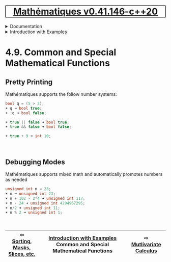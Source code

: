[<h1 style='border: 2px solid; text-align: center'>Mathématiques v0.41.146-c++20</h1>](../../../README.md)

<details>

<summary>Documentation</summary>

# [Chapter  Documentation](../../README.md)<br>
Chapter 1. [License](../../license/README.md)<br>
Chapter 2. [About](../../about/README.md)<br>
Chapter 3. [Status & Release Notes](../../status-release/README.md)<br>
Chapter 4. _Introduction with Examples_ <br>
Chapter 5. [Installation](../../installation/README.md)<br>
Chapter 6. [Your First Mathématiques Project](../../first-project/README.md)<br>
Chapter 7. [Usage Guide: Syntax, Data Types, Functions, etc](../../user-guide/README.md)<br>
Chapter 8. [Benchmarks](../../benchmarks/README.md)<br>
Chapter 9. [Tests](../../test/README.md)<br>
Chapter 10. [Developer Guide: Modifying and Extending Mathématiques](../../developer-guide/README.md)<br>


</details>



<details>

<summary>Introduction with Examples</summary>

# [4. Introduction with Examples](../README.md)<br>
4.1. [Pretty Printing and Debugging](../print-debug/README.md)<br>
4.2. [Number Systems and Arithmetic](../numbers/README.md)<br>
4.3. [Vectors, Matrices, and MultiArrays](../multiarrays/README.md)<br>
4.4. [Nested MultiArrays](../nested-multiarrays/README.md)<br>
4.5. [Special Vectors, Matrices, and MultiArrays](../special-multiarrays/README.md)<br>
4.6. [MultiArray Arithmetic](../multiarray-arithmetic/README.md)<br>
4.7. [Linear Algebra](../linear-algebra/README.md)<br>
4.8. [Sorting, Masks, Slices, etc.](../sort-mask-slice/README.md)<br>
4.9. _Common and Special Mathematical Functions_ <br>
4.10. [Mutlivariate Calculus](../multi-var-calculus/README.md)<br>
4.11. [Calculus on Complex Number Domains](../complex-calculus/README.md)<br>
4.12. [Vector Calculus and Curvilinear Coordinates](../vector-calculus/README.md)<br>
4.13. [Tensors](../tensors/README.md)<br>
4.14. [Series and transforms](../series-transforms/README.md)<br>


</details>



# 4.9. Common and Special Mathematical Functions



## Pretty Printing
Mathématiques supports the follow number systems:
```C++
bool q = (5 > 3);
☀ q ➜ bool true;
☀ !q ➜ bool false;

☀ true || false ➜ bool true;
☀ true && false ➜ bool false;

☀ true + 9 ➜ int 10;
```

<br>

## Debugging Modes
Mathématiques supports mixed math and automatically promotes numbers as needed
```C++
unsigned int n = 23;
☀ n ➜ unsigned int 23;
☀ n + 102 - 2*4 ➜ unsigned int 117;
☀ n - 24 ➜ unsigned int 4294967295;
☀ n/2 ➜ unsigned int 11;
☀ n % 2 ➜ unsigned int 1;
```

<br>



| ⇦ <br />[Sorting, Masks, Slices, etc.](../sort-mask-slice/README.md)  | [Introduction with Examples](../README.md)<br />Common and Special Mathematical Functions<br /><img width=1000/> | ⇨ <br />[Mutlivariate Calculus](../multi-var-calculus/README.md)   |
| ------------ | :-------------------------------: | ------------ |

